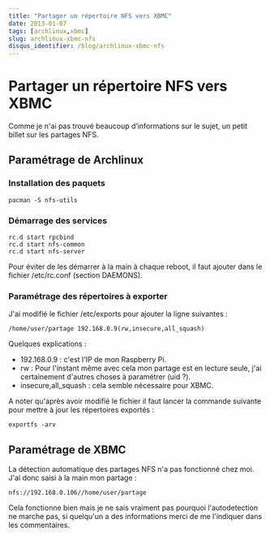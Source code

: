 ```yaml
---
title: "Partager un répertoire NFS vers XBMC"
date: 2013-01-07
tags: [archlinux,xbmc]
slug: archlinux-xbmc-nfs
disqus_identifier: /blog/archlinux-xbmc-nfs
---
```

# Partager un répertoire NFS vers XBMC

Comme je n'ai pas trouvé beaucoup d’informations sur le sujet, un petit billet sur les partages NFS.

## Paramétrage de Archlinux

### Installation des paquets

```
pacman -S nfs-utils
```

### Démarrage des services

```
rc.d start rpcbind
rc.d start nfs-common
rc.d start nfs-server
```
Pour éviter de les démarrer à la main à chaque reboot, il faut ajouter dans le fichier /etc/rc.conf (section DAEMONS).

### Paramétrage des répertoires à exporter

J'ai modifié le fichier /etc/exports pour ajouter la ligne suivantes : 

```
/home/user/partage 192.168.0.9(rw,insecure,all_squash)
```

Quelques explications :

* 192.168.0.9 : c'est l'IP de mon Raspberry Pi.
* rw : Pour l'instant même avec cela mon partage est en lecture seule, j'ai certainement d'autres choses à paramétrer (uid ?).
* insecure,all_squash : cela semble nécessaire pour XBMC.

A noter qu'après avoir modifié le fichier il faut lancer la commande suivante pour mettre à jour les répertoires exportés :

```
exportfs -arv
```

## Paramétrage de XBMC

La détection automatique des partages NFS n'a pas fonctionné chez moi. J'ai donc saisi à la main mon partage :

```
nfs://192.168.0.106//home/user/partage
```

Cela fonctionne bien mais je ne sais vraiment pas pourquoi l'autodetection ne marche pas, si quelqu'un a des informations merci de me l'indiquer dans les commentaires.
